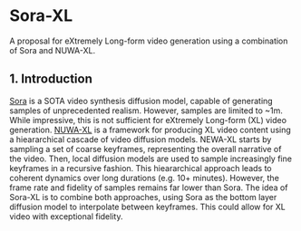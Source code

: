 # Sora-XL

A proposal for eXtremely Long-form video generation using a combination of Sora and NUWA-XL.

## 1. Introduction

[Sora](https://openai.com/sora) is a SOTA video synthesis diffusion model, capable of generating samples of unprecedented realism. However, samples are limited to ~1m. While impressive, this is not sufficient for eXtremely Long-form (XL) video generation. [NUWA-XL](https://arxiv.org/abs/2303.12346) is a framework for producing XL video content using a hieararchical cascade of video diffusion models. NEWA-XL starts by sampling a set of coarse keyframes, representing the overall narrative of the video. Then, local diffusion models are used to sample increasingly fine keyframes in a recursive fashion. This hieararchical approach leads to coherent dynamics over long durations (e.g. 10+ minutes). However, the frame rate and fidelity of samples remains far lower than Sora. The idea of Sora-XL is to combine both approaches, using Sora as the bottom layer diffusion model to interpolate between keyframes. This could allow for XL video with exceptional fidelity.
